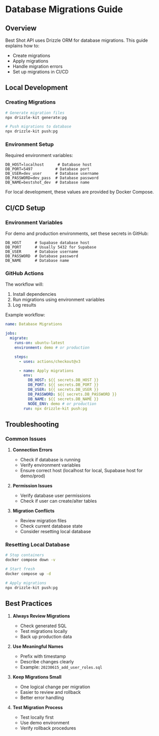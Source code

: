 # Database Migrations Guide

## Overview

Best Shot API uses Drizzle ORM for database migrations. This guide explains how to:

- Create migrations
- Apply migrations
- Handle migration errors
- Set up migrations in CI/CD

## Local Development

### Creating Migrations

```bash
# Generate migration files
npx drizzle-kit generate:pg

# Push migrations to database
npx drizzle-kit push:pg
```

### Environment Setup

Required environment variables:

```env
DB_HOST=localhost      # Database host
DB_PORT=5497          # Database port
DB_USER=dev_user      # Database username
DB_PASSWORD=dev_pass  # Database password
DB_NAME=bestshot_dev  # Database name
```

For local development, these values are provided by Docker Compose.

## CI/CD Setup

### Environment Variables

For demo and production environments, set these secrets in GitHub:

```env
DB_HOST      # Supabase database host
DB_PORT      # Usually 5432 for Supabase
DB_USER      # Database username
DB_PASSWORD  # Database password
DB_NAME      # Database name
```

### GitHub Actions

The workflow will:

1. Install dependencies
2. Run migrations using environment variables
3. Log results

Example workflow:

```yaml
name: Database Migrations

jobs:
  migrate:
    runs-on: ubuntu-latest
    environment: demo # or production

    steps:
      - uses: actions/checkout@v3

      - name: Apply migrations
        env:
          DB_HOST: ${{ secrets.DB_HOST }}
          DB_PORT: ${{ secrets.DB_PORT }}
          DB_USER: ${{ secrets.DB_USER }}
          DB_PASSWORD: ${{ secrets.DB_PASSWORD }}
          DB_NAME: ${{ secrets.DB_NAME }}
          NODE_ENV: demo # or production
        run: npx drizzle-kit push:pg
```

## Troubleshooting

### Common Issues

1. **Connection Errors**

   - Check if database is running
   - Verify environment variables
   - Ensure correct host (localhost for local, Supabase host for demo/prod)

2. **Permission Issues**

   - Verify database user permissions
   - Check if user can create/alter tables

3. **Migration Conflicts**
   - Review migration files
   - Check current database state
   - Consider resetting local database

### Resetting Local Database

```bash
# Stop containers
docker compose down -v

# Start fresh
docker compose up -d

# Apply migrations
npx drizzle-kit push:pg
```

## Best Practices

1. **Always Review Migrations**

   - Check generated SQL
   - Test migrations locally
   - Back up production data

2. **Use Meaningful Names**

   - Prefix with timestamp
   - Describe changes clearly
   - Example: `20230615_add_user_roles.sql`

3. **Keep Migrations Small**

   - One logical change per migration
   - Easier to review and rollback
   - Better error handling

4. **Test Migration Process**
   - Test locally first
   - Use demo environment
   - Verify rollback procedures
